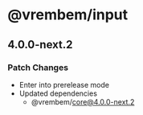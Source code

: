 # @vrembem/input

## 4.0.0-next.2

### Patch Changes

- Enter into prerelease mode
- Updated dependencies
  - @vrembem/core@4.0.0-next.2

